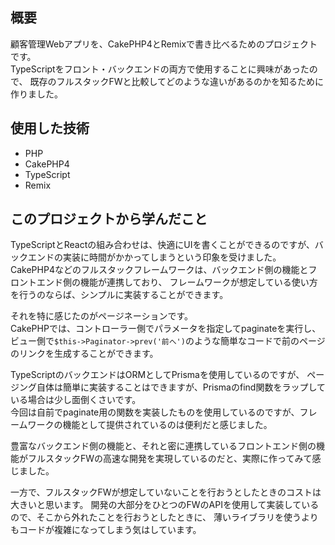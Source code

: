 ## 概要

顧客管理Webアプリを、CakePHP4とRemixで書き比べるためのプロジェクトです。  
TypeScriptをフロント・バックエンドの両方で使用することに興味があったので、
既存のフルスタックFWと比較してどのような違いがあるのかを知るために作りました。

## 使用した技術

- PHP
- CakePHP4
- TypeScript
- Remix

## このプロジェクトから学んだこと

TypeScriptとReactの組み合わせは、快適にUIを書くことができるのですが、バックエンドの実装に時間がかかってしまうという印象を受けました。  
CakePHP4などのフルスタックフレームワークは、バックエンド側の機能とフロントエンド側の機能が連携しており、
フレームワークが想定している使い方を行うのならば、シンプルに実装することができます。  

それを特に感じたのがページネーションです。  
CakePHPでは、コントローラー側でパラメータを指定してpaginateを実行し、
ビュー側で`$this->Paginator->prev('前へ')`のような簡単なコードで前のページのリンクを生成することができます。  

TypeScriptのバックエンドはORMとしてPrismaを使用しているのですが、
ページング自体は簡単に実装することはできますが、Prismaのfind関数をラップしている場合は少し面倒くさいです。  
今回は自前でpaginate用の関数を実装したものを使用しているのですが、フレームワークの機能として提供されているのは便利だと感じました。  

豊富なバックエンド側の機能と、それと密に連携しているフロントエンド側の機能がフルスタックFWの高速な開発を実現しているのだと、実際に作ってみて感じました。

一方で、フルスタックFWが想定していないことを行おうとしたときのコストは大きいと思います。
開発の大部分をひとつのFWのAPIを使用して実装しているので、そこから外れたことを行おうとしたときに、
薄いライブラリを使うよりもコードが複雑になってしまう気はしています。  
